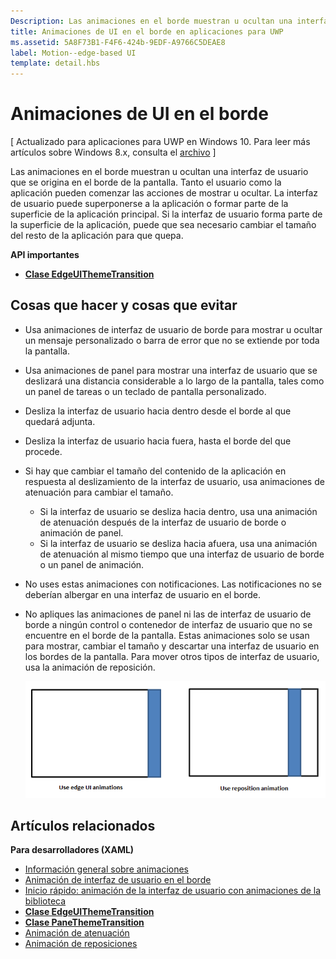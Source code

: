 ```yaml
---
Description: Las animaciones en el borde muestran u ocultan una interfaz de usuario que se origina en el borde de la pantalla.
title: Animaciones de UI en el borde en aplicaciones para UWP
ms.assetid: 5A8F73B1-F4F6-424b-9EDF-A9766C5DEAE8
label: Motion--edge-based UI
template: detail.hbs
---
```


# Animaciones de UI en el borde


\[ Actualizado para aplicaciones para UWP en Windows 10. Para leer más artículos sobre Windows 8.x, consulta el [archivo](http://go.microsoft.com/fwlink/p/?linkid=619132) \]

Las animaciones en el borde muestran u ocultan una interfaz de usuario que se origina en el borde de la pantalla. Tanto el usuario como la aplicación pueden comenzar las acciones de mostrar u ocultar. La interfaz de usuario puede superponerse a la aplicación o formar parte de la superficie de la aplicación principal. Si la interfaz de usuario forma parte de la superficie de la aplicación, puede que sea necesario cambiar el tamaño del resto de la aplicación para que quepa.

**API importantes**

-   [**Clase EdgeUIThemeTransition**](https://msdn.microsoft.com/library/windows/apps/hh702324)


## Cosas que hacer y cosas que evitar


-   Usa animaciones de interfaz de usuario de borde para mostrar u ocultar un mensaje personalizado o barra de error que no se extiende por toda la pantalla.
-   Usa animaciones de panel para mostrar una interfaz de usuario que se deslizará una distancia considerable a lo largo de la pantalla, tales como un panel de tareas o un teclado de pantalla personalizado.
-   Desliza la interfaz de usuario hacia dentro desde el borde al que quedará adjunta.
-   Desliza la interfaz de usuario hacia fuera, hasta el borde del que procede.
-   Si hay que cambiar el tamaño del contenido de la aplicación en respuesta al deslizamiento de la interfaz de usuario, usa animaciones de atenuación para cambiar el tamaño.
    -   Si la interfaz de usuario se desliza hacia dentro, usa una animación de atenuación después de la interfaz de usuario de borde o animación de panel.
    -   Si la interfaz de usuario se desliza hacia afuera, usa una animación de atenuación al mismo tiempo que una interfaz de usuario de borde o un panel de animación.
-   No uses estas animaciones con notificaciones. Las notificaciones no se deberían albergar en una interfaz de usuario en el borde.
-   No apliques las animaciones de panel ni las de interfaz de usuario de borde a ningún control o contenedor de interfaz de usuario que no se encuentre en el borde de la pantalla. Estas animaciones solo se usan para mostrar, cambiar el tamaño y descartar una interfaz de usuario en los bordes de la pantalla. Para mover otros tipos de interfaz de usuario, usa la animación de reposición.

    ![ilustra cuándo usar interfaz de usuario de borde o animaciones de panel y cuándo usar reposición.](images/edgevsreposition.png)

## Artículos relacionados


**Para desarrolladores (XAML)**
* [Información general sobre animaciones](https://msdn.microsoft.com/library/windows/apps/mt187350)
* [Animación de interfaz de usuario en el borde](https://msdn.microsoft.com/library/windows/apps/xaml/jj649428)
* [Inicio rápido: animación de la interfaz de usuario con animaciones de la biblioteca](https://msdn.microsoft.com/library/windows/apps/xaml/hh452703)
* [**Clase EdgeUIThemeTransition**](https://msdn.microsoft.com/library/windows/apps/hh702324)
* [**Clase PaneThemeTransition**](https://msdn.microsoft.com/library/windows/apps/hh969160)
* [Animación de atenuación](https://msdn.microsoft.com/library/windows/apps/xaml/jj649429)
* [Animación de reposiciones](https://msdn.microsoft.com/library/windows/apps/xaml/jj649434)

 

 






<!--HONumber=Mar16_HO3-->



